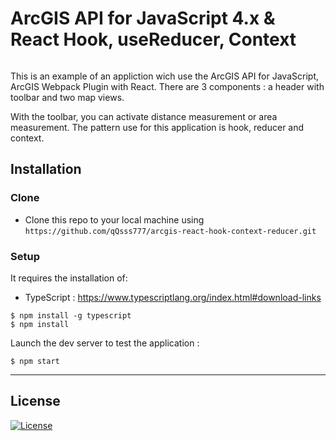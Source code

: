 # ArcGIS API for JavaScript 4.x & React Hook, useReducer, Context


![]()

This is an example of an appliction wich use the ArcGIS API for JavaScript, ArcGIS Webpack Plugin with React. There are 3 components : a header with toolbar and two map views.

With the toolbar, you can activate distance measurement or area measurement. The pattern use for this application is hook, reducer and context.

## Installation

### Clone

- Clone this repo to your local machine using `https://github.com/qQsss777/arcgis-react-hook-context-reducer.git`

### Setup

It requires the installation of:
- TypeScript : https://www.typescriptlang.org/index.html#download-links

```shell
$ npm install -g typescript
$ npm install
```

Launch the dev server to test the application :

```shell
$ npm start
```

---

## License
[![License](https://img.shields.io/badge/License-Apache%202.0-blue.svg)](https://opensource.org/licenses/Apache-2.0)
